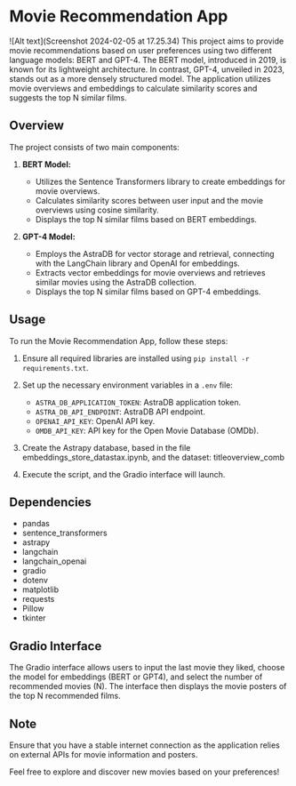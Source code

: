 # Movie Recommendation App
![Alt text](Screenshot 2024-02-05 at 17.25.34)
This project aims to provide movie recommendations based on user preferences using two different language models: BERT and GPT-4. The BERT model, introduced in 2019, is known for its lightweight architecture. In contrast, GPT-4, unveiled in 2023, stands out as a more densely structured model. The application utilizes movie overviews and embeddings to calculate similarity scores and suggests the top N similar films. 

## Overview

The project consists of two main components:

1. **BERT Model:**
   - Utilizes the Sentence Transformers library to create embeddings for movie overviews.
   - Calculates similarity scores between user input and the movie overviews using cosine similarity.
   - Displays the top N similar films based on BERT embeddings.

2. **GPT-4 Model:**
   - Employs the AstraDB for vector storage and retrieval, connecting with the LangChain library and OpenAI for embeddings.
   - Extracts vector embeddings for movie overviews and retrieves similar movies using the AstraDB collection.
   - Displays the top N similar films based on GPT-4 embeddings.

## Usage

To run the Movie Recommendation App, follow these steps:

1. Ensure all required libraries are installed using `pip install -r requirements.txt`.

2. Set up the necessary environment variables in a `.env` file:
   - `ASTRA_DB_APPLICATION_TOKEN`: AstraDB application token.
   - `ASTRA_DB_API_ENDPOINT`: AstraDB API endpoint.
   - `OPENAI_API_KEY`: OpenAI API key.
   - `OMDB_API_KEY`: API key for the Open Movie Database (OMDb).

3. Create the Astrapy database, based in the file embeddings_store_datastax.ipynb, and the dataset: titleoverview_comb

4. Execute the script, and the Gradio interface will launch.

## Dependencies

- pandas
- sentence_transformers
- astrapy
- langchain
- langchain_openai
- gradio
- dotenv
- matplotlib
- requests
- Pillow
- tkinter

## Gradio Interface

The Gradio interface allows users to input the last movie they liked, choose the model for embeddings (BERT or GPT4), and select the number of recommended movies (N). The interface then displays the movie posters of the top N recommended films.

## Note

Ensure that you have a stable internet connection as the application relies on external APIs for movie information and posters.

Feel free to explore and discover new movies based on your preferences!
